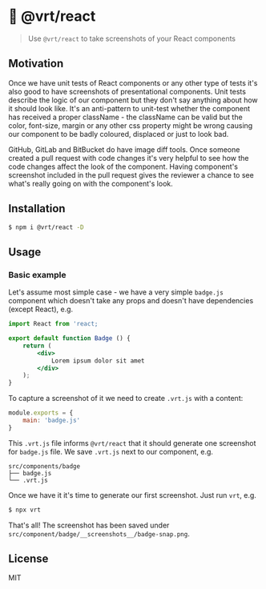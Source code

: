 # 📸 @vrt/react

> Use `@vrt/react` to take screenshots of your React components

## Motivation

Once we have unit tests of React components or any other type of tests it's also good to have screenshots of presentational components. Unit tests describe the logic of our component but they don't say anything about how it should look like. It's an anti-pattern to unit-test whether the component has received a proper className - the className can be valid but the color, font-size, margin or any other css property might be wrong causing our component to be badly coloured, displaced or just to look bad. 

GitHub, GitLab and BitBucket do have image diff tools. Once someone created a pull request with code changes it's very helpful to see how the code changes affect the look of the component. Having component's screenshot included in the pull request gives the reviewer a chance to see what's really going on with the component's look.  

## Installation

```sh
$ npm i @vrt/react -D
```

## Usage

### Basic example

Let's assume most simple case - we have a very simple `badge.js` component which doesn't take any props and doesn't have dependencies (except React), e.g.

```jsx
import React from 'react;

export default function Badge () {
    return (
        <div>
            Lorem ipsum dolor sit amet
        </div>
    );
}
```

To capture a screenshot of it we need to create `.vrt.js` with a content:

```js
module.exports = {
    main: 'badge.js'
}
```

This `.vrt.js` file informs `@vrt/react` that it should generate one screenshot for `badge.js` file. We save `.vrt.js` next to our component, e.g.

```
src/components/badge
├── badge.js
└── .vrt.js
```

Once we have it it's time to generate our first screenshot. Just run `vrt`, e.g.

```sh
$ npx vrt 
```

That's all! The screenshot has been saved under `src/component/badge/__screenshots__/badge-snap.png`.

### 

## License

MIT
